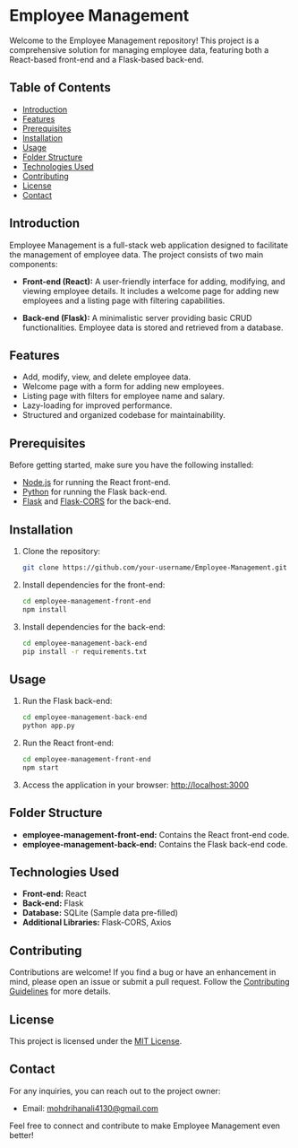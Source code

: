 # Employee Management

Welcome to the Employee Management repository! This project is a comprehensive solution for managing employee data, featuring both a React-based front-end and a Flask-based back-end.

## Table of Contents
- [Introduction](#introduction)
- [Features](#features)
- [Prerequisites](#prerequisites)
- [Installation](#installation)
- [Usage](#usage)
- [Folder Structure](#folder-structure)
- [Technologies Used](#technologies-used)
- [Contributing](#contributing)
- [License](#license)
- [Contact](#contact)

## Introduction

Employee Management is a full-stack web application designed to facilitate the management of employee data. The project consists of two main components:

- **Front-end (React):** A user-friendly interface for adding, modifying, and viewing employee details. It includes a welcome page for adding new employees and a listing page with filtering capabilities.

- **Back-end (Flask):** A minimalistic server providing basic CRUD functionalities. Employee data is stored and retrieved from a database.

## Features

- Add, modify, view, and delete employee data.
- Welcome page with a form for adding new employees.
- Listing page with filters for employee name and salary.
- Lazy-loading for improved performance.
- Structured and organized codebase for maintainability.

## Prerequisites

Before getting started, make sure you have the following installed:

- [Node.js](https://nodejs.org/) for running the React front-end.
- [Python](https://www.python.org/) for running the Flask back-end.
- [Flask](https://flask.palletsprojects.com/) and [Flask-CORS](https://flask-cors.readthedocs.io/) for the back-end.

## Installation

1. Clone the repository:

   ```bash
   git clone https://github.com/your-username/Employee-Management.git
   ```

2. Install dependencies for the front-end:

   ```bash
   cd employee-management-front-end
   npm install
   ```

3. Install dependencies for the back-end:

   ```bash
   cd employee-management-back-end
   pip install -r requirements.txt
   ```

## Usage

1. Run the Flask back-end:

   ```bash
   cd employee-management-back-end
   python app.py
   ```

2. Run the React front-end:

   ```bash
   cd employee-management-front-end
   npm start
   ```

3. Access the application in your browser: [http://localhost:3000](http://localhost:3000)

## Folder Structure

- **employee-management-front-end:** Contains the React front-end code.
- **employee-management-back-end:** Contains the Flask back-end code.

## Technologies Used

- **Front-end:** React
- **Back-end:** Flask
- **Database:** SQLite (Sample data pre-filled)
- **Additional Libraries:** Flask-CORS, Axios

## Contributing

Contributions are welcome! If you find a bug or have an enhancement in mind, please open an issue or submit a pull request. Follow the [Contributing Guidelines](CONTRIBUTING.md) for more details.

## License

This project is licensed under the [MIT License](LICENSE).

## Contact

For any inquiries, you can reach out to the project owner:

- Email: mohdrihanali4130@gmail.com

Feel free to connect and contribute to make Employee Management even better!

